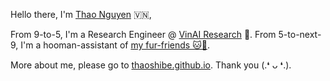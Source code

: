 Hello there, I'm [Thao Nguyen](https://thaoshibe.github.io) 🇻🇳,

From 9-to-5, I'm a Research Engineer @ [VinAI Research](https://www.vinai.io) 🧐.
From 5-to-next-9, I'm a hooman-assistant of [my fur-friends 🐱🐶](https://www.instagram.com/avoshibe/).

More about me, please go to [thaoshibe.github.io](https://thaoshibe.github.io). Thank you (.❛ ᴗ ❛.).
